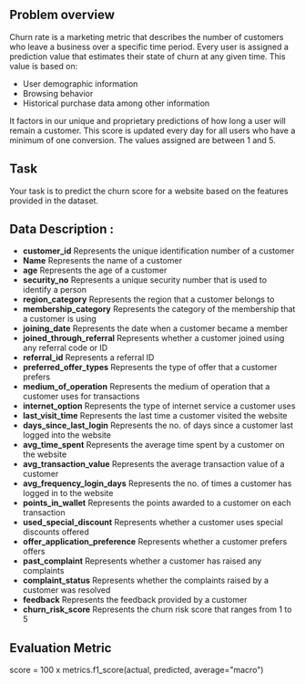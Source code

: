 ## Problem overview
Churn rate is a marketing metric that describes the number of customers who leave a business over 
a specific time period. Every user is assigned a prediction value that estimates their state of 
churn at any given time. This value is based on:

* User demographic information
* Browsing behavior
* Historical purchase data among other information

It factors in our unique and proprietary predictions of how long a user will remain a customer. 
This score is updated every day for all users who have a minimum of one conversion. 
The values assigned are between 1 and 5.


## Task
Your task is to predict the churn score for a website based on the features provided in the dataset.


## Data Description :

* **customer_id**	Represents the unique identification number of a customer
* **Name**	Represents the name of a customer
* **age**	Represents the age of a customer
* **security_no**	Represents a unique security number that is used to identify a person
* **region_category**	Represents the region that a customer belongs to 
* **membership_category**	Represents the category of the membership that a customer is using
* **joining_date**	Represents the date when a customer became a member 
* **joined_through_referral**	Represents whether a customer joined using any referral code or ID
* **referral_id**	Represents a referral ID
* **preferred_offer_types**	Represents the type of offer that a customer prefers
* **medium_of_operation**	Represents the medium of operation that a customer uses for transactions
* **internet_option**	Represents the type of internet service a customer uses
* **last_visit_time**	Represents the last time a customer visited the website
* **days_since_last_login**	Represents the no. of days since a customer last logged into the website
* **avg_time_spent**	Represents the average time spent by a customer on the website
* **avg_transaction_value**	Represents the average transaction value of a customer
* **avg_frequency_login_days**	Represents the no. of times a customer has logged in to the website
* **points_in_wallet**	Represents the points awarded to a customer on each transaction 
* **used_special_discount**	Represents whether a customer uses special discounts offered
* **offer_application_preference**	Represents whether a customer prefers offers 
* **past_complaint**	Represents whether a customer has raised any complaints 
* **complaint_status**	Represents whether the complaints raised by a customer was resolved 
* **feedback**	Represents the feedback provided by a customer
* **churn_risk_score**	Represents the churn risk score that ranges from 1 to 5




## Evaluation Metric

score = 100 x metrics.f1_score(actual, predicted, average="macro")
